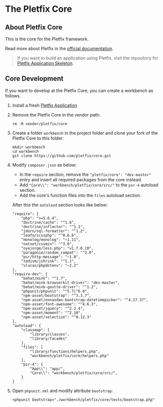 # The Pletfix Core

## About Pletfix Core

This is the core for the Pletfix framework. 

Read more about Pletfix in the [official documentation](https://pletfix.com).

> If you want to build an application using Pletfix, visit the repository for [Pletfix Application Skeleton](https://github.com/pletfix/app).

## Core Development

If you want to develop at the Pletfix Core, you can create a workbench as follows.

1. Install a fresh [Pletfix Application](https://github.com/pletfix/app)

2. Remove the Pletfix Core in the vendor path: 

    ~~~
    rm -R vendor/pletfix/core
    ~~~
    
3. Create a folder `workbench` in the project folder and clone your fork of the Pletfix Core to this folder:
   
    ~~~
    mkdir workbench
    cd workbench
    git clone https://github.com/pletfix/core.git
    ~~~

4. Modify `composer.json` as below:

    - In the `require` section, remove the `"pletfix/core": "dev-master"` entry and insert all required packages from 
      the core instead.
    - Add `"Core\\": "workbench/pletfix/core/src/"` to the `psr-4` autoload section.
    - Add the core's function files into the `files` autoload section.
    
    After this the `autolaod` section looks like below:
    
    ~~~    
    "require": {
        "php": ">=5.6.4",
        "doctrine/cache": "^1.6",
        "doctrine/inflector": "^1.1",
        "jdorn/sql-formatter": "^1.2",
        "leafo/scssphp": "^0.6.6",
        "monolog/monolog": "~1.11",
        "natxet/cssmin": "^3.0",
        "oyejorge/less.php": "v1.7.0.10",
        "paragonie/random_compat": "^2.0",
        "psr/http-message": "~1.0",
        "tedivm/jshrink": "^1.1",
        "vlucas/phpdotenv": "~2.2"
    },
    "require-dev": {
        "behat/mink": "^1.7",
        "behat/mink-browserkit-driver": "dev-master",
        "behat/mink-goutte-driver": "^1.2",
        "phpunit/phpunit": "^5.7|^6.0",
        "npm-asset/bootstrap": "^3.3.7",
        "npm-asset/eonasdan-bootstrap-datetimepicker": "^4.17.37",
        "npm-asset/font-awesome": "^4.6.3",
        "npm-asset/jquery": "^2.2.4",
        "npm-asset/moment": "^2.10",
        "npm-asset/selectize": "^0.12.3"
    },
    "autoload": {
        "classmap": [
            "library/classes",
            "library/facades"
        ],
        "files": [
            "library/functions/helpers.php",
            "workbench/pletfix/core/helpers.php"
        ],
        "psr-4": {
            "App\\": "app/",
            "Core\\": "workbench/pletfix/core/src/",
        }
    }    
    ~~~

5. Open `phpunit.xml` and modify attribute `bootstrap`:
    
    ~~~  
    <phpunit bootstrap="./workbench/pletfix/core/tests/bootstrap.php"
    ~~~
    